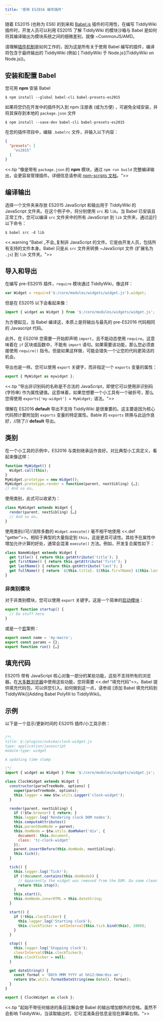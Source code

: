 ```yaml
---
title: '使用 ES2016 编写插件'
---
```


随着 ES2015 (也称为 ES6) 的到来和 [Babel.js](http://babeljs.io/) 插件的可用性，在编写 TiddlyWiki 插件时，开发人员可以利用 ES2015 了解 TiddlyWiki 的模块沙箱与 Babel 是如何将其编译输出为模块系统之间的细微差别，就像 ~CommonJS/AMD。

请理解[插件机制](PluginMechanism)是如何工作的，因为这是所有关于使用 Babel 编写的插件，编译将包含于最终输出的 TiddlyWiki (例如 [ TiddlyWiki 于 Node.js](TiddlyWiki on Node.js))。

## 安装和配置 Babel

您可用 **npm** 安装 Babel

```
$ npm install --global babel-cli babel-presets-es2015
```

如果将您仍在开发中的插件列入到 npm 注册表 (或为方便) ，可避免全域安装，并将其保存到本地的 `package.json` 文件

```
$ npm install --save-dev babel-cli babel-presets-es2015
```

在您的插件项目中，编辑 `.babelrc` 文件，并输入以下内容：

```json
{
  "presets": [
    "es2015"
  ]
}
```

<<.tip "像是带有 `package.json` 的 **npm** 模块，通过 `npm run build` 完整编译输出，会更容易管理插件。详细信息请参阅 [npm-scripts 文档](https://docs.npmjs.com/misc/scripts)。">>

## 编译输出

选择一个文件夹来存放 ES2015 JavaScript 和输出用于 TiddlyWiki 的 JavaScript 文件夹。在这个例子中，将分别使用 `src` 和 `lib`。当 Babel 已安装且正常工作，您可以编译 `src` 文件夹中的所有 JavaScript 到 `lib` 文件夹，通过运行以下命令：

```
$ babel src -d lib
```

<<.warning "Babel _不会_复制非 JavaScript 的文件。它是由开发人员，包括所有支持的文件本身。Babel 只是从 `src` 文件夹转换 ~JavaScript 文件 (扩展名为 `.js`) 到 `lib` 文件夹。">>

## 导入和导出

在编写 pre-ES2015 插件，`require` 模块通过 TiddlyWiki，像这样：

```javascript
var Widget = require('$:/core/modules/widgets/widget.js').widget;
```

但是在 ES2015 以下会看起来像：

```javascript
import { widget as Widget } from '$:/core/modules/widgets/widget.js';
```

为方便起见，当 Babel 编译这，本质上是将输出与最先的 pre-ES2016 代码相同的 Javascript 代码。

此外，在 ES2016 您需要一开始即声明 `import`，且不能动态使用 `require`。这意味着在 `if` 区块或函数中，不能有 `import` 语句。如果需要该功能，那么您必须直接使用 `require()` 指令。但是如果这样做，可能会错失一个让您的代码更简洁的机会。

导出也是一样。您可以使用 `export` 关键字，而非指定一个 `exports` 变量的属性：

```javascript
export { MyWidget as mywidget };
```

<<.tip "导出非识别码的名称是不合法的 JavaScript，即使它可以使用非识别码 (字符串) 作为属性键值。这意味着，如果您想要一个小工具有一个破折号，那么您得使用 `exports['my-widget'] = MyWidget;` 语法。">>

理解在 ES2016 **default** 导出不支持 TiddlyWiki 是很重要的。这主要是因为核心代码预计要附加到 `exports` 变量的特定属性。Bable 的 `exports` 转换与此运作良好，//除了// **default** 导出。

## 类别

在一个小工具的示例中，ES2016 与类别继承运作良好。对比典型小工具定义，看起来像这样：

```javascript
function MyWidget() {
  Widget.call(this);
}
MyWidget.prototype = new Widget();
MyWidget.prototype.render = function(parent, nextSibling) {…};
// And so on…
```

使用类别，此式可以收紧为：

```javascript
class MyWidget extends Widget {
  render(parent, nextSibling) {…}
  // And so on…
}
```

使用类别//可//消除多数的 `Widget.execute()` 毫不相干地使用 <<.def "getter">>。相较于典型的大量指定到 `this`，这是更具可读性。其给予在属性中增加允许计算的好处，通常会混淆 `execute()` 方法。例如，开发复合属性如下：

```javascript
class NameWidget extends Widget {
  get title() { return this.getAttribute('title'); }
  get firstName() { return this.getAttribute('first'); }
  get lastName() { return this.getAttribute('last'); }
  get fullName() { return `${this.title}. ${this.firstName} ${this.lastName}`; }
}
```

### 非类别模块

对于非类别模块，您可以使用 `export` 关键字。这是一个简单的[启动模块](ModuleType)：

```javascript
export function startup() {
  // Do stuff here
}
```

或是一个[宏](https://tiddlywiki.com/dev/#JavaScript%20Macros)案例：

```javascript
export const name = 'my-macro';
export const params = {};
export function run() {…}
```

## 填充代码

ES2015 带有 JavaScript 核心对象一部分的某些功能，这些不支持所有的浏览器。在[大多数浏览器](BrowserCompatibility)中使用这些功能，您将需要 <<.def "填充代码">>。Babel 提供填充代码包，可以供您引入。如何做到这一点，请参阅 [添加 Babel 填充代码到 TiddlyWiki](Adding Babel Polyfill to TiddlyWiki)。

## 示例

以下是一个显示/更新时间的 ES2015 插件/小工具示例：

```javascript

/*\
title: $:/plugins/sukima/clock-widget.js
type: application/javascript
module-type: widget

A updating time stamp

\*/
import { widget as Widget } from '$:/core/modules/widgets/widget.js';

class ClockWidget extends Widget {
  constructor(parseTreeNode, options) {
    super(parseTreeNode, options);
    this.logger = new $tw.utils.Logger('clock-widget');
  }

  render(parent, nextSibling) {
    if (!$tw.browser) { return; }
    this.logger.log('Rendering clock DOM nodes');
    this.computeAttributes()
    this.parentDomNode = parent;
    this.domNode = $tw.utils.domMaker('div', {
      document: this.document,
      class: 'tc-clock-widget'
    });
    parent.insertBefore(this.domNode, nextSibling);
    this.tick();
  }

  tick() {
    this.logger.log('Tick!');
    if (!document.contains(this.domNode)) {
      // Apparently the widget was removed from the DOM. Do some clean up.
      return this.stop();
    }
    this.start();
    this.domNode.innerHTML = this.dateString;
  }

  start() {
    if (!this.clockTicker) {
      this.logger.log('Starting clock');
      this.clockTicker = setInterval(this.tick.bind(this), 1000);
    }
  }

  stop() {
    this.logger.log('Stopping clock');
    clearInterval(this.clockTicker);
    this.clockTicker = null;
  }

  get dateString() {
    const format = 'DDth MMM YYYY at hh12:0mm:0ss am';
    return $tw.utils.formatDateString(new Date(), format);
  }
}

export { ClockWidget as clock };
```

<<.tip "起始不带任何缩进的条目注解会使 Babel 的输出增加额外的空格。虽然不会影响 TiddlyWiki，当读取输出时，它可混淆条目信息呈现在屏幕右侧。">>
